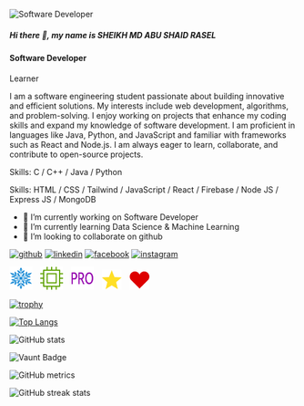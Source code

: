 ![Software Developer](https://scontent.fdac68-2.fna.fbcdn.net/v/t39.30808-6/455091904_1885307671957269_5020470115521857661_n.jpg?_nc_cat=103&ccb=1-7&_nc_sid=6ee11a&_nc_eui2=AeF6gxr1RI0xdreL0uzBPxX6B6D8cOK_EeYHoPxw4r8R5vFI9VQCxidDVAqn8T71P6ezD4AqWZ0so-qJ6Ds0YnH9&_nc_ohc=SA_jyLx2AlAQ7kNvgHgpZ_B&_nc_oc=AdnrH1tFA8BgI7Snq8t1ytAV_UXEAlZKAGbOMmXDgTv5A0yPQM6OmOzsPApwRilIwhJ5UkhOUh0hRAgFX0KQ8U_I&_nc_zt=23&_nc_ht=scontent.fdac68-2.fna&_nc_gid=BjcyeOyC15GUxRfMoIO7cw&oh=00_AYFsrxi4E0Hnh4hPCZVBo1AfCmp-hJcUthpma8YwNbEV3w&oe=67EE07BA)

##### Hi there 👋, my name is SHEIKH MD ABU SHAID RASEL

#### Software Developer


Learner

I am a software engineering student passionate about building innovative and efficient solutions. My interests include web development, algorithms, and problem-solving. I enjoy working on projects that enhance my coding skills and expand my knowledge of software development. I am proficient in languages like Java, Python, and JavaScript and familiar with frameworks such as React and Node.js. I am always eager to learn, collaborate, and contribute to open-source projects.

Skills: C / C++ / Java / Python

Skills: HTML / CSS / Tailwind / JavaScript / React / Firebase / Node JS / Express JS / MongoDB

- 🔭 I’m currently working on Software Developer 
- 🌱 I’m currently learning Data Science & Machine Learning 
- 👯 I’m looking to collaborate on github 


[<img src='https://cdn.jsdelivr.net/npm/simple-icons@3.0.1/icons/github.svg' alt='github' height='40'>](https://github.com/sheikhrasel35)  [<img src='https://cdn.jsdelivr.net/npm/simple-icons@3.0.1/icons/linkedin.svg' alt='linkedin' height='40'>](https://www.linkedin.com/in/https://www.linkedin.com/in/sheikh-md-abu-shaid-rasel//)  [<img src='https://cdn.jsdelivr.net/npm/simple-icons@3.0.1/icons/facebook.svg' alt='facebook' height='40'>](https://www.facebook.com/https://web.facebook.com/SheikhRasel2004/about)  [<img src='https://cdn.jsdelivr.net/npm/simple-icons@3.0.1/icons/instagram.svg' alt='instagram' height='40'>](https://www.instagram.com/https://www.instagram.com/sheikh__rasel___//)  

<a href='https://archiveprogram.github.com/'><img src='https://raw.githubusercontent.com/acervenky/animated-github-badges/master/assets/acbadge.gif' width='40' height='40'></a> <a href='https://docs.github.com/en/developers'><img src='https://raw.githubusercontent.com/acervenky/animated-github-badges/master/assets/devbadge.gif' width='40' height='40'></a> <a href='https://github.com/pricing'><img src='https://raw.githubusercontent.com/acervenky/animated-github-badges/master/assets/pro.gif' width='40' height='40'></a> <a href='https://stars.github.com/'><img src='https://raw.githubusercontent.com/acervenky/animated-github-badges/master/assets/starbadge.gif' width='35' height='35'></a> <a href='https://docs.github.com/en/github/supporting-the-open-source-community-with-github-sponsors'><img src='https://raw.githubusercontent.com/acervenky/animated-github-badges/master/assets/sponsorbadge.gif' width='35' height='35'></a> 

[![trophy](https://github-profile-trophy.vercel.app/?username=sheikhrasel35)](https://github.com/ryo-ma/github-profile-trophy)

[![Top Langs](https://github-readme-stats.vercel.app/api/top-langs/?username=sheikhrasel35)](https://github.com/anuraghazra/github-readme-stats)

![GitHub stats](https://github-readme-stats.vercel.app/api?username=sheikhrasel35&show_icons=true&count_private=true)  

![Vaunt Badge](https://api.vaunt.dev/v1/github/entities/sheikhrasel35/contributions?format=svg&private=true)  

![GitHub metrics](https://metrics.lecoq.io/sheikhrasel35)  

![GitHub streak stats](https://streak-stats.demolab.com/?user=sheikhrasel35)  

